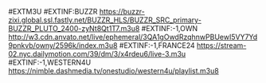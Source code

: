 #EXTM3U
#EXTINF:BUZZR
https://buzzr-zixi.global.ssl.fastly.net/BUZZR_HLS/BUZZR_SRC_primary-BUZZR_PLUTO_2400-zyNt8Qt1T7.m3u8
#EXTINF:-1,OWN
http://w3.cdn.anvato.net/live/ephemeral/3QA1gOwdRzqhnwPBUewI5VY7Yd9pnkvb/owny/2596k/index.m3u8
#EXTINF:-1,FRANCE24
https://stream-02.nyc.dailymotion.com/39/dm/3/x4rdeu6/live-3.m3u
#EXTINF:-1,WESTERN4U
https://nimble.dashmedia.tv/onestudio/western4u/playlist.m3u8

